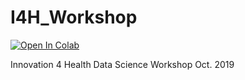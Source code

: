 # I4H_Workshop

[![Open In Colab](https://colab.research.google.com/assets/colab-badge.svg)](https://colab.research.google.com/github/PCiunkiewicz/I4H_Workshop/blob/master/I4H_Data_Science_Workshop_2019.ipynb)

Innovation 4 Health Data Science Workshop Oct. 2019
